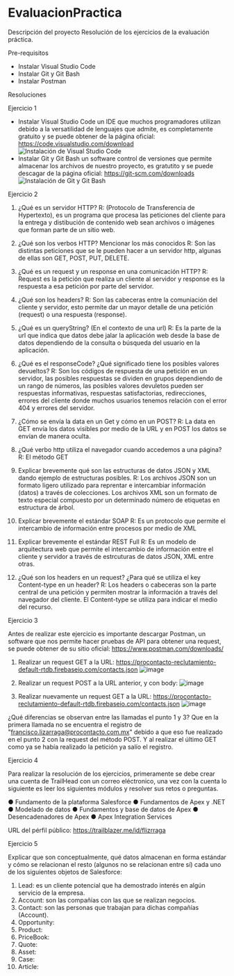 # EvaluacionPractica

Descripción del proyecto
Resolución de los ejercicios de la evaluación práctica.

Pre-requisitos
 - Instalar Visual Studio Code
 - Instalar Git y Git Bash
 - Instalar Postman

Resoluciones

Ejercicio 1
 - Instalar Visual Studio Code un IDE que muchos programadores utilizan debido a la versatilidad de lenguajes que admite, es completamente gratuito y se puede obtener de la página    oficial: https://code.visualstudio.com/download ![Instalación de Visual Studio Code](https://user-images.githubusercontent.com/93282584/148654506-67bebcdf-f503-4708-9d81-5471c69617c3.png)
 - Instalar Git y Git Bash un software control de versiones que permite almacenar los archivos de nuestro proyecto, es gratutito y se puede descagar de la página oficial:            https://git-scm.com/downloads ![Instalación de Git y Git Bash](https://user-images.githubusercontent.com/93282584/148654469-0d514e53-1c84-4f3d-a476-ce6b960be6ec.png)

Ejercicio 2
1.	¿Qué es un servidor HTTP? 
R:  (Protocolo de Transferencia de Hypertexto), es un programa que procesa las peticiones del cliente para la entrega y distibución de contenido web sean archivos o imágenes que forman parte de un sitio web.

2.	¿Qué son los verbos HTTP? Mencionar los más conocidos 
R: Son las distintas peticiones que se le pueden hacer a un servidor http, algunas de ellas son GET, POST, PUT, DELETE.

3.	¿Qué es un request y un response en una comunicación HTTP?
R: Request es la petición que realiza un cliente al servidor y response es la respuesta a esa petición por parte del servidor.

4.	¿Qué son los headers? 
R: Son las cabeceras entre la comuniación del cliente y servidor, esto permite dar un mayor detalle de una petición (request) o una respuesta (response).

5.	¿Qué es un queryString? (En el contexto de una url) 
R: Es la parte de la url que indica que datos debe jalar la aplicación web desde la base de datos dependiendo de la consulta o búsqueda del usuario en la aplicación.

6.	¿Qué es el responseCode? ¿Qué significado tiene los posibles valores devueltos?
R: Son los códigos de respuesta de una petición en un servidor, las posibles respuestas se dividen en grupos dependiendo de un rango de números, las posibles valores devuletos pueden ser respuestas informativas, respuestas satisfactorias, redirecciones, errores del cliente donde muchos usuarios tenemos relación con el error 404 y errores del servidor.

7.	¿Cómo se envía la data en un Get y cómo en un POST? 
R: La data en GET envía los datos visibles por medio de la URL y en POST los datos se envían de manera oculta.

8.	¿Qué verbo http utiliza el navegador cuando accedemos a una página? 
R: El método GET

9.	Explicar brevemente qué son las estructuras de datos JSON y XML dando ejemplo de estructuras posibles.
R: Los archivos JSON son un formato ligero utilizado para reprentar e intercambiar información (datos) a través de colecciones. Los archivos XML son un formato de texto especial compuesto por un determinado número de etiquetas en estructura de árbol.

10.	Explicar brevemente el estándar SOAP
R: Es un protocolo que permite el intercambio de información entre procesos por medio de XML

11.	Explicar brevemente el estándar REST Full
R: Es un modelo de arquitectura web que permite el intercambio de información entre el cliente y servidor a través de estrcuturas de datos JSON, XML entre otras.

12.	¿Qué son los headers en un request? ¿Para qué se utiliza el key Content-type en un header?
R: Los headers o cabeceras son la parte central de una petición y permiten mostrar la información a través del navegador del cliente. El Content-type se utiliza para indicar el medio del recurso.

Ejercicio 3

Antes de realizar este ejercicio es importante descargar Postman, un software que nos permite hacer pruebas de API para obtener una request, se puede obtener de su sitio oficial: https://www.postman.com/downloads/
1.	Realizar un request GET a la URL: https://procontacto-reclutamiento-default-rtdb.firebaseio.com/contacts.json
![image](https://user-images.githubusercontent.com/93282584/148697949-6121fd04-0072-4849-bb53-07343934fa64.png)

2.	Realizar un request POST a la URL anterior, y con body:
![image](https://user-images.githubusercontent.com/93282584/148697980-2b5a32e8-1484-4168-8086-3bceb4d3d4b4.png)

3.	Realizar nuevamente un request GET a la URL: https://procontacto-reclutamiento-default-rtdb.firebaseio.com/contacts.json
![image](https://user-images.githubusercontent.com/93282584/148698000-ce66673a-3cc8-4613-9ae3-eacd24bbbe0e.png)

¿Qué diferencias se observan entre las llamadas el punto 1 y 3?
Que en la primera llamada no se encuentra el registro de "francisco.lizarraga@procontacto.com.mx" debido a que eso fue realizado en el punto 2 con la request del método POST. Y al realizar el último GET como ya se había realizado la petición ya salío el registro.

Ejercicio 4

Para realizar la resolución de los ejercicios, primeramente se debe crear una cuenta de TrailHead con un correo eléctronico, una vez con la cuenta lo siguiente es leer los siguientes módulos y resolver sus retos o preguntas.

 ●	Fundamento de la plataforma Salesforce
 ●	Fundamentos de Apex y .NET
 ●	Modelado de datos
 ●	Fundamentos y base de datos de Apex
 ●	Desencadenadores de Apex
 ●	Apex Integration Services

URL del pérfil público: https://trailblazer.me/id/flizrraga

Ejercicio 5

Explicar que son conceptualmente, qué datos almacenan en forma estándar y cómo se relacionan el resto (algunos no se relacionan entre sí) cada uno de los siguientes objetos de Salesforce:

 1.	Lead: es un cliente potencial que ha demostrado interés en algún servicio de la empresa.
 2.	Account: son las compañías con las que se realizan negocios.
 3.	Contact: son las personas que trabajan para dichas compañías (Account).
 4.	Opportunity:
 5.	Product:
 6.	PriceBook:
 7.	Quote:
 8.	Asset:
 9.	Case:
 10.	Article:

